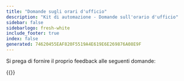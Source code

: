 ```yaml
---
title: "Domande sugli orari d'ufficio"
description: "Kit di automazione - Domande sull'orario d'ufficio"
sidebar: false
sidebarlogo: fresh-white
include_footer: true
index: false
generated: 74620455EAF820F5519A4E619E6E269876A08E9F
---
```


Si prega di fornire il proprio feedback alle seguenti domande:

{{<questions shownavigationbuttons="false" locale="it">}}
